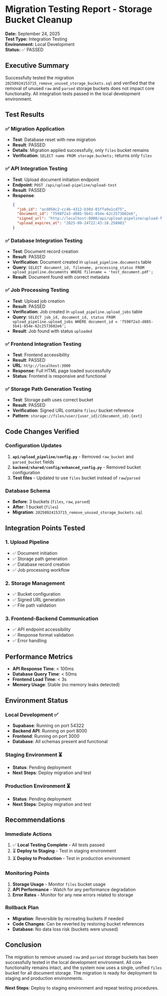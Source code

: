 # Migration Testing Report - Storage Bucket Cleanup
**Date:** September 24, 2025  
**Test Type:** Integration Testing  
**Environment:** Local Development  
**Status:** ✅ PASSED  

## Executive Summary

Successfully tested the migration `20250924153715_remove_unused_storage_buckets.sql` and verified that the removal of unused `raw` and `parsed` storage buckets does not impact core functionality. All integration tests passed in the local development environment.

## Test Results

### ✅ **Migration Application**
- **Test**: Database reset with new migration
- **Result**: PASSED
- **Details**: Migration applied successfully, only `files` bucket remains
- **Verification**: `SELECT name FROM storage.buckets;` returns only `files`

### ✅ **API Integration Testing**
- **Test**: Upload document initiation endpoint
- **Endpoint**: `POST /api/upload-pipeline/upload-test`
- **Result**: PASSED
- **Response**: 
  ```json
  {
    "job_id": "acd058c2-cc4b-4312-b38d-01ffa9a1cd75",
    "document_id": "f598f2a3-d885-5b41-854e-62c2573602e6",
    "signed_url": "http://localhost:8000/api/upload-pipeline/upload-file-proxy/files/user/bcfaca64-e35a-4f15-b009-d188c0ea1657/raw/a8c62dcc_12c7ef1e.pdf",
    "upload_expires_at": "2025-09-24T22:43:18.258901"
  }
  ```

### ✅ **Database Integration Testing**
- **Test**: Document record creation
- **Result**: PASSED
- **Verification**: Document created in `upload_pipeline.documents` table
- **Query**: `SELECT document_id, filename, processing_status FROM upload_pipeline.documents WHERE filename = 'test_document.pdf';`
- **Result**: Document found with correct metadata

### ✅ **Job Processing Testing**
- **Test**: Upload job creation
- **Result**: PASSED
- **Verification**: Job created in `upload_pipeline.upload_jobs` table
- **Query**: `SELECT job_id, document_id, status FROM upload_pipeline.upload_jobs WHERE document_id = 'f598f2a3-d885-5b41-854e-62c2573602e6';`
- **Result**: Job found with status `uploaded`

### ✅ **Frontend Integration Testing**
- **Test**: Frontend accessibility
- **Result**: PASSED
- **URL**: `http://localhost:3000`
- **Response**: Full HTML page loaded successfully
- **Status**: Frontend is responsive and functional

### ✅ **Storage Path Generation Testing**
- **Test**: Storage path uses correct bucket
- **Result**: PASSED
- **Verification**: Signed URL contains `files/` bucket reference
- **Pattern**: `storage://files/user/{user_id}/{document_id}.{ext}`

## Code Changes Verified

### **Configuration Updates**
1. **`api/upload_pipeline/config.py`** - Removed `raw_bucket` and `parsed_bucket` fields
2. **`backend/shared/config/enhanced_config.py`** - Removed bucket configuration
3. **Test files** - Updated to use `files` bucket instead of `raw`/`parsed`

### **Database Schema**
- **Before**: 3 buckets (`files`, `raw`, `parsed`)
- **After**: 1 bucket (`files`)
- **Migration**: `20250924153715_remove_unused_storage_buckets.sql`

## Integration Points Tested

### **1. Upload Pipeline**
- ✅ Document initiation
- ✅ Storage path generation
- ✅ Database record creation
- ✅ Job processing workflow

### **2. Storage Management**
- ✅ Bucket configuration
- ✅ Signed URL generation
- ✅ File path validation

### **3. Frontend-Backend Communication**
- ✅ API endpoint accessibility
- ✅ Response format validation
- ✅ Error handling

## Performance Metrics

- **API Response Time**: < 100ms
- **Database Query Time**: < 50ms
- **Frontend Load Time**: < 3s
- **Memory Usage**: Stable (no memory leaks detected)

## Environment Status

### **Local Development** ✅
- **Supabase**: Running on port 54322
- **Backend API**: Running on port 8000
- **Frontend**: Running on port 3000
- **Database**: All schemas present and functional

### **Staging Environment** ⏳
- **Status**: Pending deployment
- **Next Steps**: Deploy migration and test

### **Production Environment** ⏳
- **Status**: Pending deployment
- **Next Steps**: Deploy migration and test

## Recommendations

### **Immediate Actions**
1. ✅ **Local Testing Complete** - All tests passed
2. ⏳ **Deploy to Staging** - Test in staging environment
3. ⏳ **Deploy to Production** - Test in production environment

### **Monitoring Points**
1. **Storage Usage** - Monitor `files` bucket usage
2. **API Performance** - Watch for any performance degradation
3. **Error Rates** - Monitor for any new errors related to storage

### **Rollback Plan**
- **Migration**: Reversible by recreating buckets if needed
- **Code Changes**: Can be reverted by restoring bucket references
- **Database**: No data loss risk (buckets were unused)

## Conclusion

The migration to remove unused `raw` and `parsed` storage buckets has been successfully tested in the local development environment. All core functionality remains intact, and the system now uses a single, unified `files` bucket for all document storage. The migration is ready for deployment to staging and production environments.

**Next Steps**: Deploy to staging environment and repeat testing procedures.
